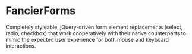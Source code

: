 FancierForms
============

Completely styleable, jQuery-driven form element replacements (select, radio, checkbox) that work cooperatively with their native counterparts to mimic the expected user experience for both mouse and keyboard interactions.
